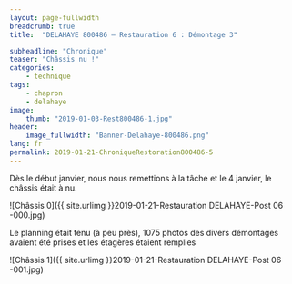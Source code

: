 ```yaml
---
layout: page-fullwidth
breadcrumb: true
title:  "DELAHAYE 800486 – Restauration 6 : Démontage 3"

subheadline: "Chronique" 
teaser: "Châssis nu !"
categories:
    - technique
tags:
    - chapron
    - delahaye
image:
    thumb: "2019-01-03-Rest800486-1.jpg"
header:
    image_fullwidth: "Banner-Delahaye-800486.png"
lang: fr
permalink: 2019-01-21-ChroniqueRestoration800486-5
---
```

Dès le début janvier, nous nous remettions à la tâche et le 4 janvier, le châssis était à nu.

![Châssis 0]({{ site.urlimg }}2019-01-21-Restauration DELAHAYE-Post 06 -000.jpg)


Le planning était tenu (à peu près), 1075 photos des divers démontages avaient été prises et les étagères étaient remplies

![Châssis 1]({{ site.urlimg }}2019-01-21-Restauration DELAHAYE-Post 06 -001.jpg)